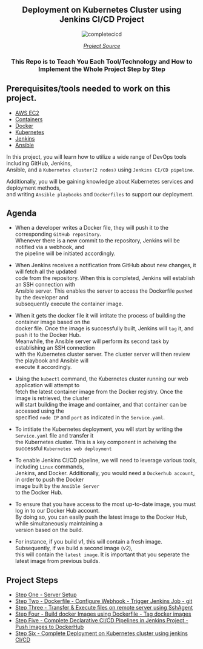 <div align="center">

## Deployment on Kubernetes Cluster using Jenkins CI/CD Project

![completecicd](https://user-images.githubusercontent.com/109822667/234435363-3324cf3c-f48c-40cb-b389-cc0a6d8546ff.png)

[*Project Source*](https://www.udemy.com/course/valaxy-devops/)

### This Repo is to Teach You Each Tool/Technology and How to Implement the Whole Project Step by Step 

</div>

## Prerequisites/tools needed to work on this project. 
 
- [AWS EC2](https://docs.aws.amazon.com/AWSEC2/latest/UserGuide/concepts.html)
- [Containers](https://www.redhat.com/en/topics/containers/whats-a-linux-container)
- [Docker](https://docs.docker.com/get-started/overview/)
- [Kubernetes](https://kubernetes.io/)
- [Jenkins](https://www.jenkins.io/doc/tutorials/)
- [Ansible](https://docs.ansible.com/ansible/latest/getting_started/index.html)

In this project, you will learn how to utilize a wide range of DevOps tools including GitHub, Jenkins, <br> Ansible, and a `Kubernetes cluster(2 nodes)` using `Jenkins CI/CD pipeline`. <br>

Additionally, you will be gaining knowledge about Kubernetes services and deployment methods, <br> and writing `Ansible playbooks` and `Dockerfiles` to support our deployment.

## Agenda 

 - When a developer writes a Docker file, they will push it to the corresponding `GitHub repository`. <br> Whenever there is a new commit to the repository, Jenkins will be notified via a webhook, and <br> the pipeline will be initiated accordingly.

 - When Jenkins receives a notification from GitHub about new changes, it will fetch all the
  updated <br> code from the repository. When this is completed, Jenkins will establish an SSH connection with <br> Ansible server. This enables the server to access the Dockerfile `pushed` by the developer and <br> subsequently execute  the container image.

 - When it gets the docker file it will intitate the process of building the container image based on the <br> docker file. Once the image is successfully built, Jenkins will
  `tag` it, and push it to the Docker Hub. <br> Meanwhile, the Ansible
  server will perform its second task by establishing an SSH connection <br> with the Kubernetes cluster server. The cluster server will then review the playbook and Ansible will <br> execute it accordingly.

 - Using the `kubectl` command, the Kubernetes cluster running our web application will attempt to <br> fetch the
  latest container image from the Docker registry. Once the image is retrieved, the cluster <br> will start
  building the image and container, and that container can be accessed using the <br> specified `node IP` and `port` as indicated in the `Service.yaml`.
  
 - To intitiate the Kubernetes deployment, you will start by writing the `Service.yaml` file and transfer it <br> the Kubernetes cluster. This is a key component in acheiving the successful `Kubernetes web deployment`

 - To enable Jenkins CI/CD pipeline, we will need to leverage various tools, including `Linux` commands, <br> Jenkins, and Docker. Additionally, you would need a `Dockerhub account`, in order to push the Docker <br> image built by the `Ansible Server` <br> to the Docker Hub.

 - To ensure that you have access to the most up-to-date image, you must log in to our Docker Hub account. <br> By doing so, you can easily push the latest image to the Docker Hub, while simultaneously maintaining a <br> version based on the build.

 - For instance, if you build v1, this will contain a fresh image. Subsequently, if we build a second image (v2), <br> this will contain the `latest image`. It is important that you seperate the latest image from previous builds.<br>

## Project Steps

- [Step One - Server Setup](https://github.com/Krishnamohan-Yerrabilli/Deployment-on-K8s-cluster-using-jenkins-CI-CD/tree/main/Server%20Setup) 
- [Step Two - Dockerfile - Configure Webhook - Trigger Jenkins Job - git](https://github.com/Krishnamohan-Yerrabilli/Deployment-on-K8s-cluster-using-jenkins-CI-CD/tree/main/Dockerfile%20-%20Configure%20Webhook%20-%20Trigger%20Jenkins%20Job%20-%20git) 
- [Step Three - Transfer & Execute files on remote server using SshAgent](https://github.com/Krishnamohan-Yerrabilli/Deployment-on-K8s-cluster-using-jenkins-CI-CD/tree/main/Transfer%20%26%20Execute%20files%20on%20remote%20server%20using%20SshAgent)
- [Step Four - Build docker Images using Dockerfile - Tag docker images](https://github.com/Krishnamohan-Yerrabilli/Deployment-on-K8s-cluster-using-jenkins-CI-CD/tree/main/Build%20docker%20Images%20using%20Dockerfile%20-%20Tag%20docker%20images)
- [Step Five - Complete Declarative CI/CD Pipelines in Jenkins Project - Push Images to DockerHub](https://github.com/Krishnamohan-Yerrabilli/Deployment-on-K8s-cluster-using-jenkins-CI-CD/tree/main/Complete%20Declarative%20CI-CD%20Pipelines%20in%20Jenkins%20Project%20-%20Push%20Images%20to%20DockerHub)
- [Step Six - Complete Deployment on Kubernetes cluster using jenkins CI/CD](https://github.com/Krishnamohan-Yerrabilli/Deployment-on-K8s-cluster-using-jenkins-CI-CD/tree/main/Complete%20Deployment%20on%20Kubernetes%20cluster%20using%20jenkins%20CI-CD)

